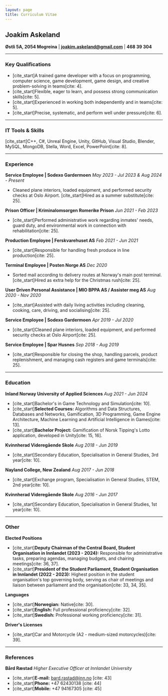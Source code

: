 ```yaml
---
layout: page
title: Curriculum Vitae
---
```


## Joakim Askeland
**Østli 5A, 2054 Mogreina** | **joakim.askeland@gmail.com** | **468 39 304**

---

### Key Qualifications
* [cite_start]A trained game developer with a focus on programming, computer science, game development, game design, and creative problem-solving in teams[cite: 4].
* [cite_start]Flexible, eager to learn, and possess strong communication skills[cite: 5].
* [cite_start]Experienced in working both independently and in teams[cite: 5].
* [cite_start]Precise, systematic, and perform well under pressure[cite: 6].

---

### IT Tools & Skills
[cite_start]C++, C#, Unreal Engine, Unity, GitHub, Visual Studio, Blender, MySQL, MongoDB, Stella, Word, Excel, PowerPoint[cite: 8].

---

### Experience

**Service Employee | Sodexo Gardermoen**
*May 2023 - Jul 2023 & Aug 2024 - Present*
* Cleaned plane interiors, loaded equipment, and performed security checks at Oslo Airport. [cite_start]Hired as a summer substitute[cite: 25].

**Prison Officer | Kriminalomsorgen Romerike Prison**
*Jun 2021 - Feb 2023*
* [cite_start]Performed administrative work regarding inmates' needs, guard duty, and environmental work in connection with rehabilitation[cite: 25].

**Production Employee | Ferskvarehuset AS**
*Feb 2021 - Jun 2021*
* [cite_start]Responsible for handling fresh produce in line production[cite: 25].

**Terminal Employee | Posten Norge AS**
*Dec 2020*
* Sorted mail according to delivery routes at Norway's main post terminal. [cite_start]Hired as extra help for the Christmas rush[cite: 25].

**User Driven Personal Assistance | ΜΙΟ ΒΡPA AS / Assister meg AS**
*Aug 2020 - Nov 2020*
* [cite_start]Assisted with daily living activities including cleaning, cooking, care, driving, and socialising[cite: 25].

**Service Employee | Sodexo Gardermoen**
*Apr 2019 - Jul 2020*
* [cite_start]Cleaned plane interiors, loaded equipment, and performed security checks at Oslo Airport[cite: 25].

**Service Employee | Spar Husnes**
*Sep 2018 - Aug 2019*
* [cite_start]Responsible for closing the shop, handling parcels, product replenishment, and managing cash registers and game terminals[cite: 25].

---

### Education

**Inland Norway University of Applied Sciences**
*Aug 2021 - Jun 2024*
* [cite_start]Bachelor's in Game Technology and Simulation[cite: 10].
* [cite_start]**Selected Courses:** Algorithms and Data Structures, Databases and Networks, Gamification, 3D Programming, Game Engine Architecture, Machine Learning and Artificial Intelligence in Games[cite: 13].
* [cite_start]**Bachelor Project:** Gamification of Norsk Tipping's Lotto application, developed in Unity[cite: 15, 16].

**Kvinnherad Videregående Skole**
*Aug 2018 - Jun 2019*
* [cite_start]Secondary Education, Specialisation in General Studies, 3rd year[cite: 10].

**Nayland College, New Zealand**
*Aug 2017 - Jun 2018*
* [cite_start]Exchange program, Specialisation in General Studies, STEM, 2nd year[cite: 10].

**Kvinnherad Videregående Skole**
*Aug 2016 - Jun 2017*
* [cite_start]Secondary Education, Specialisation in General Studies, 1st year[cite: 10].

---

### Other

**Elected Positions**
* [cite_start]**Deputy Chairman of the Central Board, Student Organisation in Innlandet (2023 - 2024):** Responsible for administrative tasks, preparing agendas, managing budgets, and chairing meetings[cite: 36, 37].
* [cite_start]**President of the Student Parliament, Student Organisation in Innlandet (2022 - 2023):** Highest position in the student organisation's top governing body, serving as chair of meetings and liaison between parliament and the organisation[cite: 33, 34, 35].

**Languages**
* [cite_start]**Norwegian:** Native[cite: 30].
* [cite_start]**English:** Full professional proficiency[cite: 32].
* [cite_start]**Swedish:** Professional working proficiency[cite: 31].

**Driver's Licenses**
* [cite_start]Car and Motorcycle (A2 - medium-sized motorcycles)[cite: 39].

---

### References

**Bård Ræstad**
*Higher Executive Officer at Innlandet University*
* [cite_start]**E-mail:** bard.rastad@inn.no [cite: 43]
* [cite_start]**Phone:** +47 62430138 [cite: 44]
* [cite_start]**Mobile:** +47 94167305 [cite: 45]
